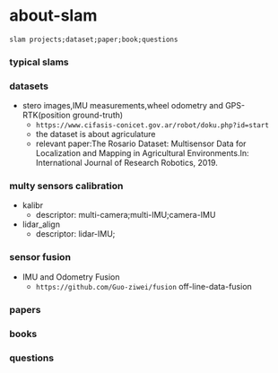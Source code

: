 # about-slam
    slam projects;dataset;paper;book;questions
### typical slams

### datasets

* stero images,IMU measurements,wheel odometry and GPS-RTK(position ground-truth)
    - ```https://www.cifasis-conicet.gov.ar/robot/doku.php?id=start```
    - the dataset is about agriculature
    - relevant paper:The Rosario Dataset: Multisensor Data for Localization and Mapping in Agricultural Environments.In: International Journal of Research Robotics, 2019.

### multy sensors calibration
* kalibr
    - descriptor: multi-camera;multi-IMU;camera-IMU
* lidar_align
    - descriptor: lidar-IMU;

### sensor fusion
* IMU and Odometry Fusion
    - ```https://github.com/Guo-ziwei/fusion``` off-line-data-fusion


### papers

### books

### questions